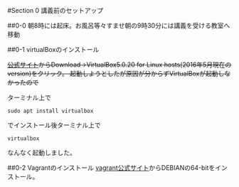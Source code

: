 #Section 0 講義前のセットアップ

##0-0 朝8時には起床。お風呂等々すませ朝の9時30分には講義を受ける教室へ移動 

##0-1 virtualBoxのインストール

~~[公式サイト](https://www.virtualbox.org/)からDownload→VirtualBox5.0.20 for Linux hosts(2016年5月現在のversion)をクリック。
起動しようとしたが原因が分からずVirtualBoxが起動しなかったので~~

ターミナル上で

    sudo apt install virtualbox

でインストール後ターミナル上で

    virtualbox

なんなく起動しました。


##0-2 Vagrantのインストール
[vagrant公式サイト](https://www.vagrantup.com/downloads.html)からDEBIANの64-bitをインストール。

